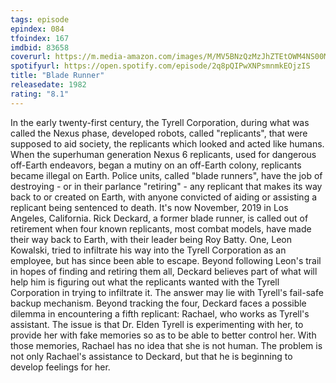 ```yaml
---
tags: episode
epindex: 084
tfoindex: 167
imdbid: 83658
coverurl: https://m.media-amazon.com/images/M/MV5BNzQzMzJhZTEtOWM4NS00MTdhLTg0YjgtMjM4MDRkZjUwZDBlXkEyXkFqcGdeQXVyNjU0OTQ0OTY@._V1_SX202_CR0,0,202,300_.jpg
spotifyurl: https://open.spotify.com/episode/2q8pQIPwXNPsmnmkEOjzIS
title: "Blade Runner"
releasedate: 1982
rating: "8.1"
---
```


In the early twenty-first century, the Tyrell Corporation, during what was called the Nexus phase, developed robots, called "replicants", that were supposed to aid society, the replicants which looked and acted like humans. When the superhuman generation Nexus 6 replicants, used for dangerous off-Earth endeavors, began a mutiny on an off-Earth colony, replicants became illegal on Earth. Police units, called "blade runners", have the job of destroying - or in their parlance "retiring" - any replicant that makes its way back to or created on Earth, with anyone convicted of aiding or assisting a replicant being sentenced to death. It's now November, 2019 in Los Angeles, California. Rick Deckard, a former blade runner, is called out of retirement when four known replicants, most combat models, have made their way back to Earth, with their leader being Roy Batty. One, Leon Kowalski, tried to infiltrate his way into the Tyrell Corporation as an employee, but has since been able to escape. Beyond following Leon's trail in hopes of finding and retiring them all, Deckard believes part of what will help him is figuring out what the replicants wanted with the Tyrell Corporation in trying to infiltrate it. The answer may lie with Tyrell's fail-safe backup mechanism. Beyond tracking the four, Deckard faces a possible dilemma in encountering a fifth replicant: Rachael, who works as Tyrell's assistant. The issue is that Dr. Elden Tyrell is experimenting with her, to provide her with fake memories so as to be able to better control her. With those memories, Rachael has no idea that she is not human. The problem is not only Rachael's assistance to Deckard, but that he is beginning to develop feelings for her. 